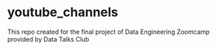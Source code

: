 # youtube_channels
This repo created for the final project of Data Engineering Zoomcamp provided by Data Talks Club
